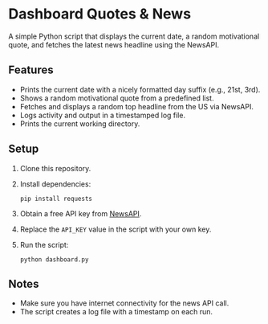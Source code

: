 # Dashboard Quotes & News

A simple Python script that displays the current date, a random motivational quote, and fetches the latest news headline using the NewsAPI.

## Features

- Prints the current date with a nicely formatted day suffix (e.g., 21st, 3rd).
- Shows a random motivational quote from a predefined list.
- Fetches and displays a random top headline from the US via NewsAPI.
- Logs activity and output in a timestamped log file.
- Prints the current working directory.

## Setup

1. Clone this repository.
2. Install dependencies:

   ```
   pip install requests
   ```

3. Obtain a free API key from [NewsAPI](https://newsapi.org/).
4. Replace the `API_KEY` value in the script with your own key.
5. Run the script:

   ```
   python dashboard.py
   ```

## Notes

- Make sure you have internet connectivity for the news API call.
- The script creates a log file with a timestamp on each run.